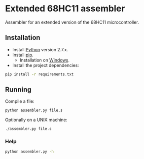# Extended 68HC11 assembler

Assembler for an extended version of the 68HC11 microcontroller.

## Installation

* Install [Python](http://python.org/) version 2.7.x.
* Install [pip](http://www.pip-installer.org/en/latest/).
    * Installation on [Windows](http://stackoverflow.com/questions/4750806/how-to-install-pip-on-windows).
* Install the project dependencies:

``` bash
pip install -r requirements.txt
```

## Running

Compile a file:

``` bash
python assembler.py file.s
```

Optionally on a UNIX machine:

``` bash
./assembler.py file.s
```

### Help

``` bash
python assembler.py -h
```
